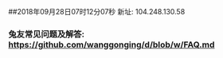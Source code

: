 ##2018年09月28日07时12分07秒 新址: 104.248.130.58
### 兔友常见问题及解答: https://github.com/wanggonging/d/blob/w/FAQ.md
